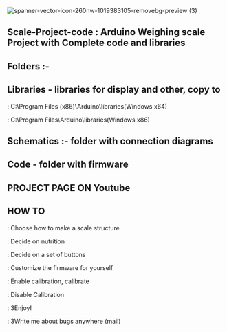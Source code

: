 ![spanner-vector-icon-260nw-1019383105-removebg-preview (3)](https://user-images.githubusercontent.com/92226147/136692898-29cc3330-b213-461a-9a06-d6000cc47205.jpg)


## Scale-Project-code :  Arduino Weighing scale Project with Complete code and libraries 
## Folders :-
## Libraries - libraries for display and other, copy to
: C:\Program Files (x86)\Arduino\libraries\(Windows x64)

: C:\Program Files\Arduino\libraries\(Windows x86)


## Schematics :- folder with connection diagrams

## Code -  folder with firmware

## PROJECT PAGE ON Youtube 


## HOW TO

: Choose how to make a scale structure 

: Decide on nutrition

: Decide on a set of buttons

: Customize the firmware for yourself

: Enable calibration, calibrate

: Disable Calibration

: 3Enjoy!

: 3Write me about bugs anywhere (mail)
